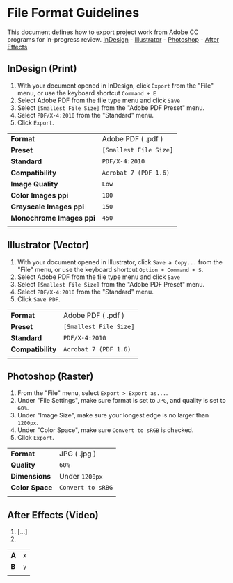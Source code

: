 
# File Format Guidelines
This document defines how to export project work from Adobe CC programs for in-progress review.
[InDesign](#indesign-print) - [Illustrator](#illustrator-vector) - [Photoshop](#photoshop-raster) - [After Effects](#after-effects-video)


## InDesign (Print)

 1. With your document opened in InDesign, click `Export` from the "File" menu, or use the keyboard shortcut `Command + E`
 2. Select Adobe PDF from the file type menu and click `Save`
 3. Select `[Smallest File Size]` from the "Adobe PDF Preset" menu.
 4. Select `PDF/X-4:2010` from the "Standard" menu.
 5. Click `Export`.
 
|||
|-------------------------|----------------------|
|**Format**               |Adobe PDF ( .pdf )    |
|**Preset**               |`[Smallest File Size]`|
|**Standard**             |`PDF/X-4:2010`        |
|**Compatibility**        |`Acrobat 7 (PDF 1.6)` |
|**Image Quality**        |`Low`                 |
|**Color Images ppi**     |`100`                 |
|**Grayscale Images ppi** |`150`                 |
|**Monochrome Images ppi**|`450`                 |
|                         |                      |


## Illustrator (Vector)

 1. With your document opened in Illustrator, click `Save a Copy...` from the "File" menu, or use the keyboard shortcut `Option + Command + S`.
 2. Select Adobe PDF from the file type menu and click `Save`
 3. Select `[Smallest File Size]` from the "Adobe PDF Preset" menu.
 4. Select `PDF/X-4:2010` from the "Standard" menu.
 5. Click `Save PDF`.

|||
|-----------------|----------------------|
|**Format**       |Adobe PDF ( .pdf )    |
|**Preset**       |`[Smallest File Size]`|
|**Standard**     |`PDF/X-4:2010`        |
|**Compatibility**|`Acrobat 7 (PDF 1.6)` |
|                 |                      |


## Photoshop (Raster)
 1. From the "File" menu, select `Export > Export as...`.
 2. Under "File Settings", make sure format is set to `JPG`, and quality is set to `60%`.
 3. Under "Image Size", make sure your longest edge is no larger than `1200px`.
 4. Under "Color Space", make sure `Convert to sRGB` is checked.
 5. Click `Export`.

|||
|---------------|-----------------|
|**Format**     |JPG ( .jpg )     |
|**Quality**    |`60%`            |
|**Dimensions** |Under `1200px`   |
|**Color Space**|`Convert to sRBG`|
|               |                 |


## After Effects (Video)
 1. [...]
 2.  

|||
|-|-|
|**A**|`x`|
|**B**|`y`|
|||
